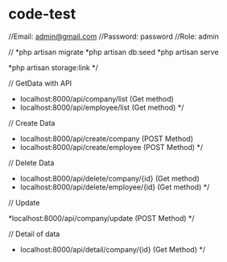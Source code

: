 # code-test

//Email: admin@gmail.com 
//Password: password
//Role: admin

//
*php artisan migrate
*php artisan db:seed
*php artisan serve

*php artisan storage:link 
*/

// GetData with API

 * localhost:8000/api/company/list (Get method)
 * localhost:8000/api/employee/list (Get method)
*/

 //  Create Data

 * localhost:8000/api/create/company (POST Method)
 * localhost:8000/api/create/employee (POST Method)
*/
 
 //  Delete Data

 * localhost:8000/api/delete/company/{id}  (Get method)
 * localhost:8000/api/delete/employee/{id}  (Get method)
*/
 
 // Update
 
 *localhost:8000/api/company/update (POST Method)
 */

// Detail of data

 * localhost:8000/api/detail/company/{id} (Get Method)
 */
